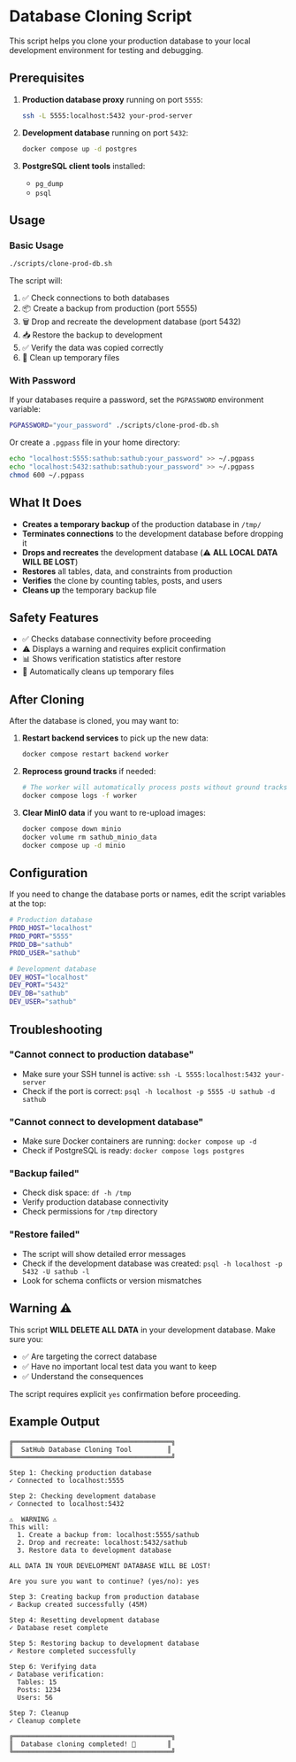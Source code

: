 # Database Cloning Script

This script helps you clone your production database to your local development environment for testing and debugging.

## Prerequisites

1. **Production database proxy** running on port `5555`:
   ```bash
   ssh -L 5555:localhost:5432 your-prod-server
   ```

2. **Development database** running on port `5432`:
   ```bash
   docker compose up -d postgres
   ```

3. **PostgreSQL client tools** installed:
   - `pg_dump`
   - `psql`

## Usage

### Basic Usage

```bash
./scripts/clone-prod-db.sh
```

The script will:
1. ✅ Check connections to both databases
2. 📦 Create a backup from production (port 5555)
3. 🗑️  Drop and recreate the development database (port 5432)
4. 📥 Restore the backup to development
5. ✅ Verify the data was copied correctly
6. 🧹 Clean up temporary files

### With Password

If your databases require a password, set the `PGPASSWORD` environment variable:

```bash
PGPASSWORD="your_password" ./scripts/clone-prod-db.sh
```

Or create a `.pgpass` file in your home directory:
```bash
echo "localhost:5555:sathub:sathub:your_password" >> ~/.pgpass
echo "localhost:5432:sathub:sathub:your_password" >> ~/.pgpass
chmod 600 ~/.pgpass
```

## What It Does

- **Creates a temporary backup** of the production database in `/tmp/`
- **Terminates connections** to the development database before dropping it
- **Drops and recreates** the development database (⚠️ **ALL LOCAL DATA WILL BE LOST**)
- **Restores** all tables, data, and constraints from production
- **Verifies** the clone by counting tables, posts, and users
- **Cleans up** the temporary backup file

## Safety Features

- ✅ Checks database connectivity before proceeding
- ⚠️  Displays a warning and requires explicit confirmation
- 📊 Shows verification statistics after restore
- 🧹 Automatically cleans up temporary files

## After Cloning

After the database is cloned, you may want to:

1. **Restart backend services** to pick up the new data:
   ```bash
   docker compose restart backend worker
   ```

2. **Reprocess ground tracks** if needed:
   ```bash
   # The worker will automatically process posts without ground tracks
   docker compose logs -f worker
   ```

3. **Clear MinIO data** if you want to re-upload images:
   ```bash
   docker compose down minio
   docker volume rm sathub_minio_data
   docker compose up -d minio
   ```

## Configuration

If you need to change the database ports or names, edit the script variables at the top:

```bash
# Production database
PROD_HOST="localhost"
PROD_PORT="5555"
PROD_DB="sathub"
PROD_USER="sathub"

# Development database
DEV_HOST="localhost"
DEV_PORT="5432"
DEV_DB="sathub"
DEV_USER="sathub"
```

## Troubleshooting

### "Cannot connect to production database"
- Make sure your SSH tunnel is active: `ssh -L 5555:localhost:5432 your-server`
- Check if the port is correct: `psql -h localhost -p 5555 -U sathub -d sathub`

### "Cannot connect to development database"
- Make sure Docker containers are running: `docker compose up -d`
- Check if PostgreSQL is ready: `docker compose logs postgres`

### "Backup failed"
- Check disk space: `df -h /tmp`
- Verify production database connectivity
- Check permissions for `/tmp` directory

### "Restore failed"
- The script will show detailed error messages
- Check if the development database was created: `psql -h localhost -p 5432 -U sathub -l`
- Look for schema conflicts or version mismatches

## Warning ⚠️

This script **WILL DELETE ALL DATA** in your development database. Make sure you:
- ✅ Are targeting the correct database
- ✅ Have no important local test data you want to keep
- ✅ Understand the consequences

The script requires explicit `yes` confirmation before proceeding.

## Example Output

```
╔════════════════════════════════════════╗
║  SatHub Database Cloning Tool         ║
╚════════════════════════════════════════╝

Step 1: Checking production database
✓ Connected to localhost:5555

Step 2: Checking development database
✓ Connected to localhost:5432

⚠️  WARNING ⚠️
This will:
  1. Create a backup from: localhost:5555/sathub
  2. Drop and recreate: localhost:5432/sathub
  3. Restore data to development database

ALL DATA IN YOUR DEVELOPMENT DATABASE WILL BE LOST!

Are you sure you want to continue? (yes/no): yes

Step 3: Creating backup from production database
✓ Backup created successfully (45M)

Step 4: Resetting development database
✓ Database reset complete

Step 5: Restoring backup to development database
✓ Restore completed successfully

Step 6: Verifying data
✓ Database verification:
  Tables: 15
  Posts: 1234
  Users: 56

Step 7: Cleanup
✓ Cleanup complete

╔════════════════════════════════════════╗
║  Database cloning completed! 🎉        ║
╚════════════════════════════════════════╝
```
